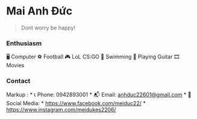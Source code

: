 # Mai Anh Đức
>Dont worry be happy!

### Enthusiasm
🖥️ Computer ⚽ Football
🎮 LoL CS:GO :diving_mask: Swimming
:guitar: Playing Guitar :film_strip: Movies

### Contact
 Markup : *  :telephone_receiver: Phone: 0942893001
          *  :mailbox_with_mail: Email: anhduc22601@gmail.com
          *  :iphone: Social Media: 
            *  https://www.facebook.com/meiduc22/
            *  https://www.instagram.com/meidukes2206/


 
